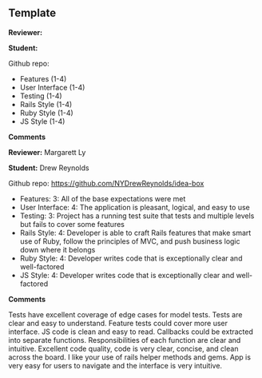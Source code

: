 ## Template

__Reviewer:__

__Student:__

Github repo:

* Features (1-4)
* User Interface (1-4)
* Testing (1-4)
* Rails Style (1-4)
* Ruby Style (1-4)
* JS Style (1-4)

__Comments__



__Reviewer:__ Margarett Ly

__Student:__ Drew Reynolds

Github repo: https://github.com/NYDrewReynolds/idea-box

* Features: 3: All of the base expectations were met
* User Interface: 4: The application is pleasant, logical, and easy to use
* Testing: 3: Project has a running test suite that tests and multiple levels but fails to cover some features
* Rails Style: 4: Developer is able to craft Rails features that make smart use of Ruby, follow the principles of MVC, and push business logic down where it belongs
* Ruby Style: 4: Developer writes code that is exceptionally clear and well-factored
* JS Style: 4: Developer writes code that is exceptionally clear and well-factored

__Comments__

Tests have excellent coverage of edge cases for model tests. Tests are clear and easy to understand. Feature tests could cover more user interface.
JS code is clean and easy to read. Callbacks could be extracted into separate functions. Responsibilities of each function are clear and intuitive.
Excellent code quality, code is very clear, concise, and clean across the board. I like your use of rails helper methods and gems. App is very easy for users to navigate and the interface is very intuitive.
